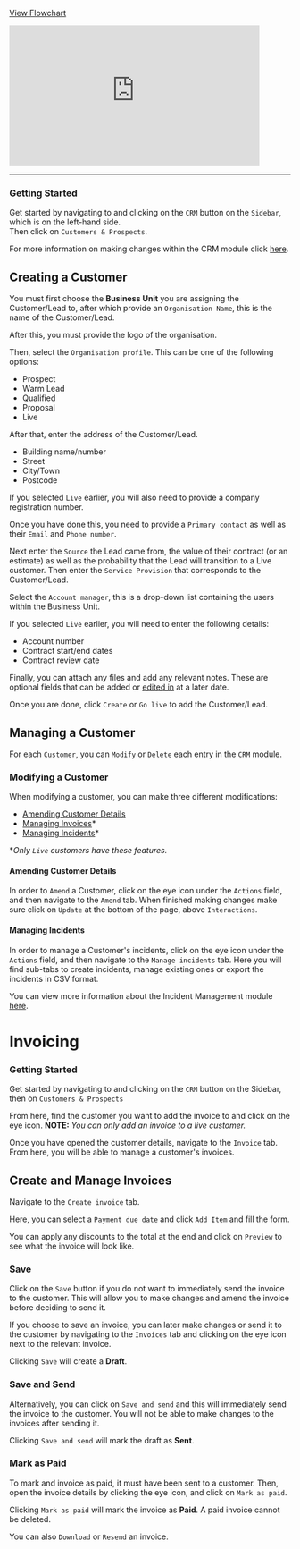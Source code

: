 <p><a target="\_blank" href='/_pdf/CRM.pdf'> 
View Flowchart
</a></p>

<iframe src="https://www.youtube-nocookie.com/embed/CtGnZiv2S50?vq=hd1080&rel=0&color=white" width="448" height="252" frameborder="0" allow="fullscreen" allowfullscreen></iframe>

<!-- <iframe width="448" height="252" src="" title="Creating a Customer" alt="" frameborder="0" allow="fullscreen" allowfullscreen></iframe> -->

---

### Getting Started

Get started by navigating to and clicking on the `CRM` button on the `Sidebar`, which is on the left-hand side. <br/>Then click on `Customers & Prospects`.

For more information on making changes within the CRM module click [here][CRM].

## Creating a Customer

You must first choose the **Business Unit** you are assigning the Customer/Lead to, after which provide an `Organisation Name`, this is the name of the Customer/Lead.

After this, you must provide the logo of the organisation.

Then, select the `Organisation profile`. This can be one of the following options:

+ Prospect
+ Warm Lead
+ Qualified
+ Proposal
+ Live

After that, enter the address of the Customer/Lead. 

+ Building name/number
+ Street
+ City/Town
+ Postcode

If you selected `Live` earlier, you will also need to provide a company registration number. 

Once you have done this, you need to provide a `Primary contact` as well as their `Email` and `Phone number`. 

Next enter the `Source` the Lead came from, the value of their contract (or an estimate) as well as the probability that the Lead will transition to a Live customer. Then enter the `Service Provision` that corresponds to the Customer/Lead.

Select the `Account manager`, this is a drop-down list containing the users within the Business Unit.

If you selected `Live` earlier, you will need to enter the following details:

+ Account number
+ Contract start/end dates
+ Contract review date

Finally, you can attach any files and add any relevant notes. These are optional fields that can be added or [edited in][CRM] at a later date.

Once you are done, click `Create` or `Go live` to add the Customer/Lead.

## Managing a Customer

<!-- <iframe width="426" height="240" src="" title="Managing Customers" alt="" frameborder="0" allow="fullscreen" allowfullscreen></iframe> -->

For each `Customer`, you can `Modify` or `Delete` each entry in the `CRM` module.

### Modifying a Customer

When modifying a customer, you can make three different modifications:

+ [Amending Customer Details](#amending-customer-details)
+ [Managing Invoices][Invoice]*
+ [Managing Incidents][Inc]*

\**Only `Live` customers have these features.*

#### Amending Customer Details

In order to `Amend` a Customer, click on the eye icon under the `Actions` field, and then navigate to the `Amend` tab. When finished making changes make sure click on `Update` at the bottom of the page, above `Interactions`.

#### Managing Incidents

In order to manage a Customer's incidents, click on the eye icon under the `Actions` field, and then navigate to the `Manage incidents` tab. Here you will find sub-tabs to create incidents, manage existing ones or export the incidents in CSV format.

You can view more information about the Incident Management module [here][Inc].

# Invoicing

### Getting Started

Get started by navigating to and clicking on the `CRM` button on the Sidebar, then on `Customers & Prospects`

From here, find the customer you want to add the invoice to and click on the eye icon. **NOTE:** *You can only add an invoice to a live customer.*

Once you have opened the customer details, navigate to the `Invoice` tab. From here, you will be able to manage a customer's invoices.

## Create and Manage Invoices

Navigate to the `Create invoice` tab.

Here, you can select a `Payment due date` and click `Add Item` and fill the form.

You can apply any discounts to the total at the end and click on `Preview` to see what the invoice will look like.

### Save

Click on the `Save` button if you do not want to immediately send the invoice to the customer. This will allow you to make changes and amend the invoice before deciding to send it.

If you choose to save an invoice, you can later make changes or send it to the customer by navigating to the `Invoices` tab and clicking on the eye icon next to the relevant invoice.

Clicking `Save` will create a **Draft**.

### Save and Send

Alternatively, you can click on `Save and send` and this will immediately send the invoice to the customer. You will not be able to make changes to the invoices after sending it.

Clicking `Save and send` will mark the draft as **Sent**.

### Mark as Paid

To mark and invoice as paid, it must have been sent to a customer. Then, open the invoice details by clicking the eye icon, and click on `Mark as paid`.

Clicking `Mark as paid` will mark the invoice as **Paid**. A paid invoice cannot be deleted.

You can also `Download` or `Resend` an invoice.

[CRM]: #managing-a-customer
[Invoice]: #invoicing
[Inc]: ../Incident%20Management/incident_management#raising-an-incident
